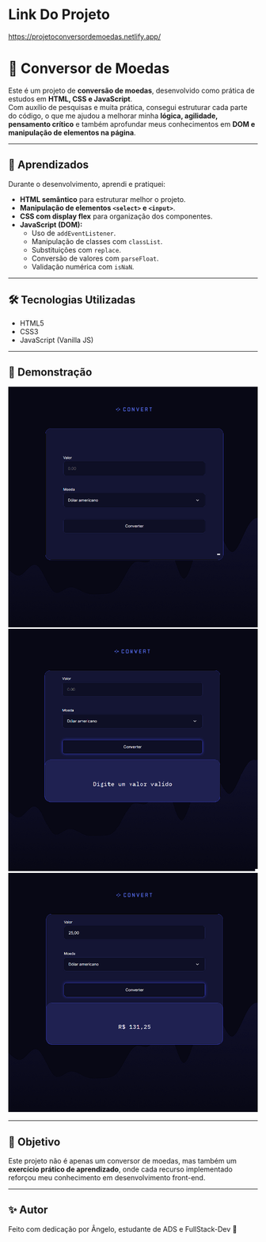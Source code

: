 # Link Do Projeto
https://projetoconversordemoedas.netlify.app/

# 💱 Conversor de Moedas

Este é um projeto de **conversão de moedas**, desenvolvido como prática de estudos em **HTML, CSS e JavaScript**.  
Com auxílio de pesquisas e muita prática, consegui estruturar cada parte do código, o que me ajudou a melhorar minha **lógica, agilidade, pensamento crítico** e também aprofundar meus conhecimentos em **DOM e manipulação de elementos na página**.

---

## 🚀 Aprendizados

Durante o desenvolvimento, aprendi e pratiquei:

- **HTML semântico** para estruturar melhor o projeto.  
- **Manipulação de elementos `<select>` e `<input>`**.  
- **CSS com display flex** para organização dos componentes.  
- **JavaScript (DOM):**
  - Uso de `addEventListener`.  
  - Manipulação de classes com `classList`.  
  - Substituições com `replace`.  
  - Conversão de valores com `parseFloat`.  
  - Validação numérica com `isNaN`.  

---

## 🛠️ Tecnologias Utilizadas

- HTML5  
- CSS3  
- JavaScript (Vanilla JS)  

---

## 📸 Demonstração

![Preview do Projeto](/assets/image1.png)
![Preview do Projeto](/assets/image2.png)
![Preview do Projeto](/assets/image3.png)

---

## 🎯 Objetivo

Este projeto não é apenas um conversor de moedas, mas também um **exercício prático de aprendizado**, onde cada recurso implementado reforçou meu conhecimento em desenvolvimento front-end.

---

## ✨ Autor

Feito com dedicação por Ângelo, estudante de ADS e FullStack-Dev 🚀
